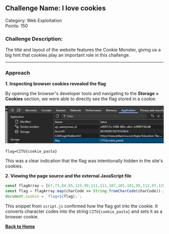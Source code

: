 ## Challenge Name: I love cookies 
Category: Web Exploitation  
Points: 150


### Challenge Description:  
The title and layout of the website features the Cookie Monster, giving us a big hint that cookies play an important role in this challenge.

---

### Approach

**1. Inspecting browser cookies revealed the flag**

By opening the browser's developer tools and navigating to the **Storage > Cookies** section, we were able to directly see the flag stored in a cookie:

![Cookie View](https://raw.githubusercontent.com/Smoll05/CITU-CTFd-Groupers/main/Writeup-Images/cookie-view.png)


```
flag=CITU{cookie_pasta}
```

This was a clear indication that the flag was intentionally hidden in the site's cookies.

**2. Viewing the page source and the external JavaScript file**

```js
const flagArray = [67,73,84,85,123,99,111,111,107,105,101,95,112,97,115,116,97,125];
const flag = flagArray.map(charCode => String.fromCharCode(charCode)).join('');
document.cookie = `flag=${flag};`;
```

This snippet from `script.js` confirmed how the flag got into the cookie. It converts character codes into the string `CITU{cookie_pasta}` and sets it as a browser cookie.

[**Back to Home**](/)
